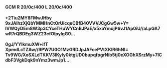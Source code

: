 #### GCM R 20/0c/400 L 20/0c/400
**+2Tiu2MY8FMwJHby**<br/>**9xJAIhzXjQbYMMHnCtOrUicqeCBfB40VVVJCgGw5w+Y=**<br/>**lVWQyDEm8W3p3CYceTHuWYCnBJPaE/x5xaYmujP6vJ1Ap0iU//aLpGA7wR7rQBDEg3WZ23cfOIpyIgG0...**<br/><br/>
**0gJ/YYIkmuXW+ifT**<br/>**XpmdLcTZAw//9PW7U0O1MzGRDJpJAFcePVtXKlR6hNI=**<br/>**Tv9WG/XoSXLdTKKV3IKyIy0ktgUD0bupqfpgrNib5tj0eXOGhXSrzMy+7lCdbF3VgkDqk9nYmz3wmJp1...**